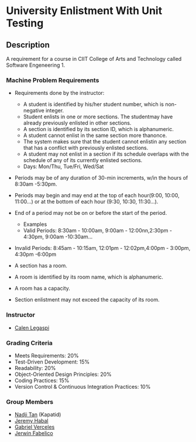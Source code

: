 # University Enlistment With Unit Testing

## Description

A requirement for a course in CIIT College of Arts and Technology called Software Engeneering 1.

### Machine Problem Requirements

- Requirements done by the instructor:

  - A student is identified by his/her student number, which is non-negative integer.
  - Student enlists in one or more sections. The studentmay have already previously enlisted in other sections.
  - A section is identified by its section ID, which is alphanumeric.
  - A student cannot enlist in the same section more thanonce.
  - The system makes sure that the student cannot enlistin any section that has a conflict with previously enlisted sections.
  - A student may not enlist in a section if its schedule overlaps with the schedule of any of its currently enlisted sections.
  - Days: Mon/Thu, Tue/Fri, Wed/Sat

- Periods may be of any duration of 30-min increments, w/in the hours of 8:30am -5:30pm.
- Periods may begin and may end at the top of each hour(9:00, 10:00, 11:00...) or at the bottom of each hour (9:30, 10:30, 11:30...).
- End of a period may not be on or before the start of the period.
  - Examples
  - Valid Periods: 8:30am - 10:00am, 9:00am - 12:00nn,2:30pm - 4:30pm, 9:00am -10:30am...
- Invalid Periods: 8:45am - 10:15am, 12:01pm - 12:02pm,4:00pm - 3:00pm, 4:30pm -6:00pm
- A section has a room.
- A room is identified by its room name, which is alphanumeric.
- A room has a capacity.
- Section enlistment may not exceed the capacity of its room.

### Instructor

- [Calen Legaspi](https://github.com/calen-legaspi)

### Grading Criteria

- Meets Requirements: 20%
- Test-Driven Development: 15%
- Readability: 20%
- Object-Oriented Design Principles: 20%
- Coding Practices: 15%
- Version Control & Continuous Integration Practices: 10%

### Group Members

- [Nadji Tan](https://github.com/Kapatid) (Kapatid)
- [Jeremy Habal](https://github.com/J-Habal)
- [Gabriel Verceles](https://github.com/Koruuin)
- [Jerwin Fabelico](https://github.com/Omni-ssiah)